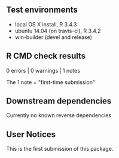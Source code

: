 ## Test environments
* local OS X install, R 3.4.3
* ubuntu 14.04 (on travis-ci), R 3.4.2
* win-builder (devel and release)

## R CMD check results
0 errors | 0 warnings | 1 notes

The 1 note = "first-time submission"

## Downstream dependencies

Currently no known reverse dependencies

## User Notices

This is the first submission of this package.
